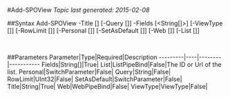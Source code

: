 #Add-SPOView
*Topic last generated: 2015-02-08*


##Syntax
    Add-SPOView -Title [<String>] [-Query [<String>]] -Fields [<String[]>] [-ViewType [<ViewType>]] [-RowLimit [<UInt32>]] [-Personal [<SwitchParameter>]] [-SetAsDefault [<SwitchParameter>]] [-Web [<WebPipeBind>]] [-List [<ListPipeBind>]]

&nbsp;

##Parameters
Parameter|Type|Required|Description
---------|----|--------|-----------
Fields|String[]|True|
List|ListPipeBind|False|The ID or Url of the list.
Personal|SwitchParameter|False|
Query|String|False|
RowLimit|UInt32|False|
SetAsDefault|SwitchParameter|False|
Title|String|True|
Web|WebPipeBind|False|
ViewType|ViewType|False|

